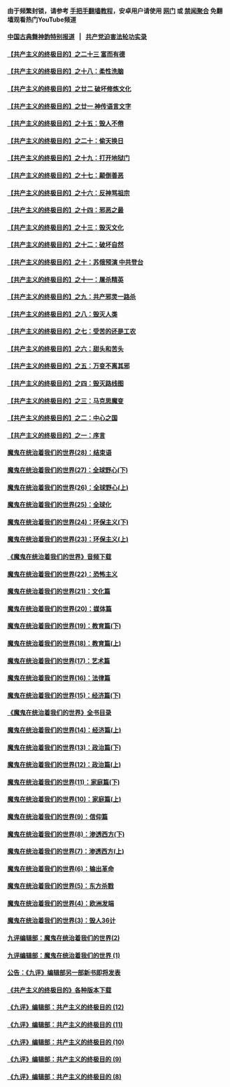 #### 由于频繁封锁，请参考 [手把手翻墙教程](https://github.com/gfw-breaker/guides/wiki/)，安卓用户请使用 [网门](https://github.com/gfw-breaker/bn-android/blob/master/ogate.md?t=06011836) 或 [禁闻聚合](https://github.com/gfw-breaker/bn-android) 免翻墙观看热门YouTube频道 

#### [中国古典舞神韵特别报道](https://github.com/gfw-breaker/mh-news/blob/master/shenyun.md?t=06011836) &nbsp;&nbsp;|&nbsp;&nbsp; [共产党迫害法轮功实录](https://github.com/gfw-breaker/mh-news/blob/master/README.md?t=06011836)  

#### [【共产主义的终极目的】之二十三 富而有德](../pages/nsc422/n11283598.md?t=06011836) 

#### [【共产主义的终极目的】之十八：柔性洗脑](../pages/nsc422/n11199994.md?t=06011836) 

#### [【共产主义的终极目的】之廿二 破坏修炼文化](../pages/nsc422/n11245728.md?t=06011836) 

#### [【共产主义的终极目的】之廿一 神传语言文字](../pages/nsc422/n11263265.md?t=06011836) 

#### [【共产主义的终极目的】之十五：毁人不倦](../pages/nsc422/n11166792.md?t=06011836) 

#### [【共产主义的终极目的】之二十：偷天换日](../pages/nsc422/n11238846.md?t=06011836) 

#### [【共产主义的终极目的】之十九：打开地狱门](../pages/nsc422/n11206376.md?t=06011836) 

#### [【共产主义的终极目的】之十七：颠倒善恶](../pages/nsc422/n11179782.md?t=06011836) 

#### [【共产主义的终极目的】之十六：反神骂祖宗](../pages/nsc422/n11166798.md?t=06011836) 

#### [【共产主义的终极目的】之十四：邪恶之最](../pages/nsc422/n11150249.md?t=06011836) 

#### [【共产主义的终极目的】之十三：毁灭文化](../pages/nsc422/n11135227.md?t=06011836) 

#### [【共产主义的终极目的】之十二：破坏自然](../pages/nsc422/n11135214.md?t=06011836) 

#### [【共产主义的终极目的】之十：苏俄预演 中共登台](../pages/nsc422/n11118424.md?t=06011836) 

#### [【共产主义的终极目的】之十一：屠杀精英](../pages/nsc422/n11118442.md?t=06011836) 

#### [【共产主义的终极目的】之九：共产邪灵一路杀](../pages/nsc422/n11114139.md?t=06011836) 

#### [【共产主义的终极目的】之八：毁灭人类](../pages/nsc422/n11108503.md?t=06011836) 

#### [【共产主义的终极目的】之七：受苦的还是工农](../pages/nsc422/n11101809.md?t=06011836) 

#### [【共产主义的终极目的】之六：甜头和苦头](../pages/nsc422/n11096971.md?t=06011836) 

#### [【共产主义的终极目的】之五：万变不离其邪](../pages/nsc422/n11091285.md?t=06011836) 

#### [【共产主义的终极目的】之四：毁灭路线图](../pages/nsc422/n11086284.md?t=06011836) 

#### [【共产主义的终极目的】之三：马克思魔变](../pages/nsc422/n11061941.md?t=06011836) 

#### [【共产主义的终极目的】之二：中心之国](../pages/nsc422/n11047728.md?t=06011836) 

#### [【共产主义的终极目的】之一：序言](../pages/nsc422/n11086077.md?t=06011836) 

#### [魔鬼在统治着我们的世界(28)：结束语](../pages/nsc422/n10936246.md?t=06011836) 

#### [魔鬼在统治着我们的世界(27)：全球野心(下)](../pages/nsc422/n10928319.md?t=06011836) 

#### [魔鬼在统治着我们的世界(26)：全球野心(上)](../pages/nsc422/n10900318.md?t=06011836) 

#### [魔鬼在统治着我们的世界(25)：全球化](../pages/nsc422/n10788205.md?t=06011836) 

#### [魔鬼在统治着我们的世界(24)：环保主义(下)](../pages/nsc422/n10695307.md?t=06011836) 

#### [魔鬼在统治着我们的世界(23)：环保主义(上)](../pages/nsc422/n10688613.md?t=06011836) 

#### [《魔鬼在统治着我们的世界》音频下载](../pages/nsc422/n10635553.md?t=06011836) 

#### [魔鬼在统治着我们的世界(22)：恐怖主义](../pages/nsc422/n10614727.md?t=06011836) 

#### [魔鬼在统治着我们的世界(21)：文化篇](../pages/nsc422/n10597706.md?t=06011836) 

#### [魔鬼在统治着我们的世界(20)：媒体篇](../pages/nsc422/n10586579.md?t=06011836) 

#### [魔鬼在统治着我们的世界(19)：教育篇(下)](../pages/nsc422/n10564808.md?t=06011836) 

#### [魔鬼在统治着我们的世界(18)：教育篇(上)](../pages/nsc422/n10526970.md?t=06011836) 

#### [魔鬼在统治着我们的世界(17)：艺术篇](../pages/nsc422/n10499093.md?t=06011836) 

#### [魔鬼在统治着我们的世界(16)：法律篇](../pages/nsc422/n10485969.md?t=06011836) 

#### [魔鬼在统治着我们的世界(15)：经济篇(下)](../pages/nsc422/n10469975.md?t=06011836) 

#### [《魔鬼在统治着我们的世界》全书目录](../pages/nsc422/n10464261.md?t=06011836) 

#### [魔鬼在统治着我们的世界(14)：经济篇(上)](../pages/nsc422/n10457370.md?t=06011836) 

#### [魔鬼在统治着我们的世界(13)：政治篇(下)](../pages/nsc422/n10448270.md?t=06011836) 

#### [魔鬼在统治着我们的世界(12)：政治篇(上)](../pages/nsc422/n10444576.md?t=06011836) 

#### [魔鬼在统治着我们的世界(11)：家庭篇(下)](../pages/nsc422/n10440961.md?t=06011836) 

#### [魔鬼在统治着我们的世界(10)：家庭篇(上)](../pages/nsc422/n10435448.md?t=06011836) 

#### [魔鬼在统治着我们的世界(9)：信仰篇](../pages/nsc422/n10432159.md?t=06011836) 

#### [魔鬼在统治着我们的世界(8)：渗透西方(下)](../pages/nsc422/n10429603.md?t=06011836) 

#### [魔鬼在统治着我们的世界(7)：渗透西方(上)](../pages/nsc422/n10426013.md?t=06011836) 

#### [魔鬼在统治着我们的世界(6)：输出革命](../pages/nsc422/n10421536.md?t=06011836) 

#### [魔鬼在统治着我们的世界(5)：东方杀戮](../pages/nsc422/n10417707.md?t=06011836) 

#### [魔鬼在统治着我们的世界(4)：欧洲发端](../pages/nsc422/n10414890.md?t=06011836) 

#### [魔鬼在统治着我们的世界(3)：毁人36计](../pages/nsc422/n10411583.md?t=06011836) 

#### [九评编辑部：魔鬼在统治着我们的世界(2)](../pages/nsc422/n10410036.md?t=06011836) 

#### [九评编辑部：魔鬼在统治着我们的世界 (1)](../pages/nsc422/n10406825.md?t=06011836) 

#### [公告：《九评》编辑部另一部新书即将发表](../pages/nsc422/n10405104.md?t=06011836) 

#### [《共产主义的终极目的》各种版本下载](../pages/nsc422/n10022138.md?t=06011836) 

#### [《九评》编辑部：共产主义的终极目的 (12)](../pages/nsc422/n9933272.md?t=06011836) 

#### [《九评》编辑部：共产主义的终极目的 (11)](../pages/nsc422/n9924973.md?t=06011836) 

#### [《九评》编辑部：共产主义的终极目的 (10)](../pages/nsc422/n9920883.md?t=06011836) 

#### [《九评》编辑部：共产主义的终极目的 (9)](../pages/nsc422/n9916363.md?t=06011836) 

#### [《九评》编辑部：共产主义的终极目的 (8)](../pages/nsc422/n9912488.md?t=06011836) 

